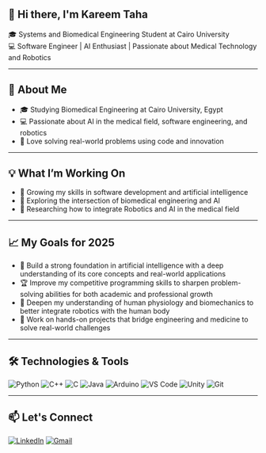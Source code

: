 ## 👋 Hi there, I'm Kareem Taha

🎓 Systems and Biomedical Engineering Student at Cairo University  
💻 Software Engineer | AI Enthusiast | Passionate about Medical Technology and Robotics

---

## 🌟 About Me  
- 🎓 Studying Biomedical Engineering at Cairo University, Egypt  
- 💻 Passionate about AI in the medical field, software engineering, and robotics  
- 🤖 Love solving real-world problems using code and innovation

---

## 💡 What I’m Working On  
- 🌱 Growing my skills in software development and artificial intelligence  
- 🔬 Exploring the intersection of biomedical engineering and AI  
- 🦾 Researching how to integrate Robotics and AI in the medical field

---

## 📈 My Goals for 2025
- 🧠 Build a strong foundation in artificial intelligence with a deep understanding of its core concepts and real-world applications
- 🏆 Improve my competitive programming skills to sharpen problem-solving abilities for both academic and professional growth
- 🦾 Deepen my understanding of human physiology and biomechanics to better integrate robotics with the human body
- 🚀 Work on hands-on projects that bridge engineering and medicine to solve real-world challenges

---

## 🛠️ Technologies & Tools  
![Python](https://img.shields.io/badge/Python-3776AB?style=for-the-badge&logo=python&logoColor=white)
![C++](https://img.shields.io/badge/C++-00599C?style=for-the-badge&logo=cplusplus&logoColor=white)
![C](https://img.shields.io/badge/C-A8B9CC?style=for-the-badge&logo=c&logoColor=white)
![Java](https://img.shields.io/badge/Java-007396?style=for-the-badge&logo=java&logoColor=white)
![Arduino](https://img.shields.io/badge/Arduino-00979D?style=for-the-badge&logo=arduino&logoColor=white)
![VS Code](https://img.shields.io/badge/VS%20Code-007ACC?style=for-the-badge&logo=visual-studio-code&logoColor=white)
![Unity](https://img.shields.io/badge/Unity-000000?style=for-the-badge&logo=unity&logoColor=white)
![Git](https://img.shields.io/badge/Git-F05032?style=for-the-badge&logo=git&logoColor=white)

---

## 📫 Let's Connect  
[![LinkedIn](https://img.shields.io/badge/LinkedIn-blue?style=for-the-badge&logo=linkedin&logoColor=white)](https://www.linkedin.com/in/kareem-taha-04b496316/)
[![Gmail](https://img.shields.io/badge/Gmail-D14836?style=for-the-badge&logo=gmail&logoColor=white)](mailto:kmat2040@gmail.com)
